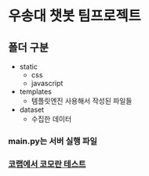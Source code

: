 # 우송대 챗봇 팀프로젝트

## 폴더 구분
  * static
    * css
    * javascript
  * templates
    * 템플릿엔진 사용해서 작성된 파일들
  * dataset
    * 수집한 데이터
  
  ### main.py는 서버 실행 파일
 
### [코랩에서 코모란 테스트](https://colab.research.google.com/drive/1ntO9jL-Kr0kDLTQiyJrrhexPdSLwjB7O?usp=sharing)
